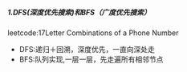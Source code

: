 ##### 1.DFS(深度优先搜索)和BFS（广度优先搜索）
leetcode:17Letter Combinations of a Phone Number

- DFS:递归＋回溯，深度优先，一直向深处走
- BFS:队列实现,一层一层，先走遍所有相邻节点

